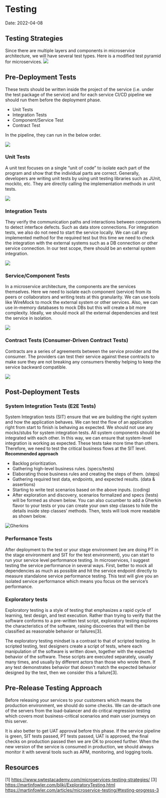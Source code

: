 # Testing

Date: 2022-04-08


## Testing Strategies

Since there are multiple layers and components in microservice architecture, we will have several test types. Here is a modified test pyramid for microservices. 
![](../../images/testing/testing-complex-pyramid.PNG)

## Pre-Deployment Tests
These tests should be written inside the project of the service (i.e. under the test package of the service) and for each service CI/CD pipeline we should run them before the deployment phase.
* Unit Tests
* Integration Tests
* Component/Service Test
* Contract Test

In the pipeline, they can run in the below order.

![](../../images/testing/order-test.PNG)

### Unit Tests
A unit test focuses on a single “unit of code” to isolate each part of the program and show that the individual parts are correct. Generally, developers are writing unit tests by using unit testing libraries such as JUnit, mockito, etc. They are directly calling the implementation methods in unit tests. 

![](../../images/testing/unit.PNG)
### Integration Tests
They verify the communication paths and interactions between components to detect interface defects. Such as data store connections. For integration tests, we also do not need to start the service locally. We can call any implemented method for the required test but this time we need to check the integration with the external systems such as a DB connection or other service connection. In our test scope, there should be an external system integration.

![](../../images/testing/IT.PNG)
### Service/Component Tests
In a microservice architecture, the components are the services themselves. Here we need to isolate each component (service) from its peers or collaborators and writing tests at this granularity. We can use tools like WireMock to mock the external system or other services. Also, we can use in-memory databases to mock DBs but this will create a bit more complexity. Ideally, we should mock all the external dependencies and test the service in isolation. 

![](../../images/testing/service.PNG)
### Contract Tests (Consumer-Driven Contract Tests)
Contracts are a series of agreements between the service provider and the consumer. The providers can test their service against these contracts to make sure they are not breaking any consumers thereby helping to keep the service backward compatible.

![](../../images/testing/cdc-simplified-view.PNG)

## Post-Deployment Tests
### System Integration Tests (E2E Tests)
System Integration tests (SIT) ensure that we are building the right system and how the application behaves. We can test the flow of an application right from start to finish is behaving as expected. We should not use any mocks/stubs for system integration tests. All system components should be integrated with each other. In this way, we can ensure that system-level integration is working as expected. These tests take more time than others. Therefore, we need to test the critical business flows at the SIT level.
**Recommended approach**
- Backlog prioritization.
- Gathering high-level business rules. (specs/tests)
- Elaborating those business rules and creating the steps of them. (steps)
- Gathering required test data, endpoints, and expected results. (data & assertions)
- Starting to write test scenarios based on the above inputs. (coding)
- After exploration and discovery, scenarios formalized and specs (tests) will be formed as shown below. You can also cucumber to add a Gherkin flavor to your tests or you can create your own step classes to hide the details inside step classes’ methods. Then, tests will look more readable as shown below.

![Gherkins](../../images/testing/testing-acceptance-testing-gherkins.PNG)

### Performance Tests
After deployment to the test or your stage environment (we are doing PT in the stage environment and SIT for the test environment), you can start to run your service level performance testing. In microservices, I suggest testing the service performance in several ways. First, better to mock all dependencies as much as possible and hit the service endpoint directly to measure standalone service performance testing. This test will give you an isolated service performance which means you focus on the service’s performance.

### Exploratory tests
Exploratory testing is a style of testing that emphasizes a rapid cycle of learning, test design, and test execution. Rather than trying to verify that the software conforms to a pre-written test script, exploratory testing explores the characteristics of the software, raising discoveries that will then be classified as reasonable behavior or failures[3].

The exploratory testing mindset is a contrast to that of scripted testing. In scripted testing, test designers create a script of tests, where each manipulation of the software is written down, together with the expected behavior of the software. These scripts are executed separately, usually many times, and usually by different actors than those who wrote them. If any test demonstrates behavior that doesn't match the expected behavior designed by the test, then we consider this a failure[3].

## Pre-Release Testing Approach
Before releasing your services to your customers which means the production environment, we should do some checks. We can de-attach one of the servers from the load-balancer and do critical regression testing which covers most business-critical scenarios and main user journeys on this server.

It is also better to get UAT approval before this phase. If the service pipeline is green, SIT tests passed, PT tests passed, UAT is approved, the final checks on production passed then we are OK to proceed further. When the new version of the service is consumed in production, we should always monitor it with several tools such as APM, monitoring, and logging tools.


## Resources
[1] https://www.swtestacademy.com/microservices-testing-strategies/
[3] https://martinfowler.com/bliki/ExploratoryTesting.html
https://martinfowler.com/articles/microservice-testing/#testing-progress-3



